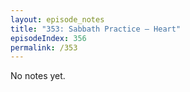 ```yaml
---
layout: episode_notes
title: "353: Sabbath Practice — Heart"
episodeIndex: 356
permalink: /353
---
```

No notes yet.
